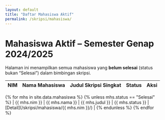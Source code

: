 ```yaml
---
layout: default
title: "Daftar Mahasiswa Aktif"
permalink: /skripsi/mahasiswa/
---
```


# Mahasiswa Aktif – Semester Genap 2024/2025

Halaman ini menampilkan semua mahasiswa yang **belum selesai** (status bukan “Selesai”) dalam bimbingan skripsi.

| NIM     | Nama Mahasiswa     | Judul Skripsi Singkat             | Status     | Aksi                       |
|---------|--------------------|-----------------------------------|------------|----------------------------|
{% for mhs in site.data.mahasiswa %}
  {% unless mhs.status == "Selesai" %}
| {{ mhs.nim }} | {{ mhs.nama }} | {{ mhs.judul }} | {{ mhs.status }} | [Detail](/skripsi/mahasiswa/{{ mhs.nim }}/) |
  {% endunless %}
{% endfor %}
